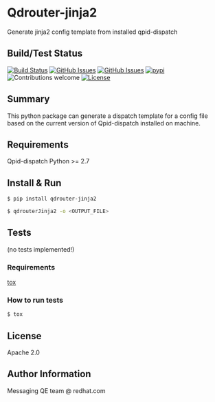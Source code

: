 # Qdrouter-jinja2
Generate jinja2 config template from installed qpid-dispatch

## Build/Test Status
[![Build Status](https://travis-ci.org/rh-messaging-qe/qdrouter-jinja2.svg?branch=master)](https://travis-ci.org/rh-messaging-qe/qdrouter-jinja2)
[![GitHub Issues](https://img.shields.io/github/issues/rh-messaging-qe/qdrouter-jinja2.svg)](https://github.com/rh-messaging-qe/qdrouter-jinja2/issues)
[![GitHub Issues](https://img.shields.io/github/issues-pr/rh-messaging-qe/qdrouter-jinja2.svg)](https://github.com/rh-messaging-qe/qdrouter-jinja2/pulls)
[![pypi](https://img.shields.io/pypi/v/qdrouter-jinja2.svg)](https://github.com/rh-messaging-qe/qdrouter-jinja2)
![Contributions welcome](https://img.shields.io/badge/contributions-welcome-brightgreen.svg)
[![License](https://img.shields.io/badge/License-Apache%202.0-blue.svg)](https://opensource.org/licenses/Apache-2.0)


## Summary
This python package can generate a dispatch template for a config file based on the current version of Qpid-dispatch installed on machine.

## Requirements
Qpid-dispatch
Python >= 2.7

## Install & Run
```bash
$ pip install qdrouter-jinja2
```

```bash
$ qdrouterJinja2 -o <OUTPUT_FILE>
```

## Tests
(no tests implemented!)

### Requirements
[tox](https://tox.readthedocs.io/en/latest/)

### How to run tests
```bash
$ tox
```

## License
Apache 2.0

## Author Information
Messaging QE team @ redhat.com
